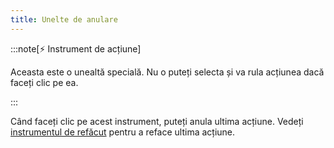 ```yaml
---
title: Unelte de anulare
---
```


:::note[⚡ Instrument de acțiune]

Aceasta este o unealtă specială.
Nu o puteți selecta și va rula acțiunea dacă faceți clic pe ea.

:::

Când faceți clic pe acest instrument, puteți anula ultima acțiune.
Vedeți [instrumentul de refăcut](../redo) pentru a reface ultima acțiune.
